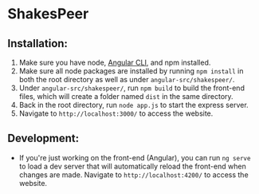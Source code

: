 # ShakesPeer

## Installation:
1. Make sure you have node, [Angular CLI](https://cli.angular.io/), and npm installed. 
2. Make sure all node packages are installed by running `npm install` in both the root directory 
as well as under `angular-src/shakespeer/`. 
3. Under `angular-src/shakespeer/`, run `npm build` to build the front-end files, which will create
a folder named `dist` in the same directory.
4. Back in the root directory, run `node app.js` to start the express server.
5. Navigate to `http://localhost:3000/` to access the website. 

## Development:
- If you're just working on the front-end (Angular), you can run `ng serve` to load a dev server 
that will automatically reload the front-end when changes are made. Navigate to 
`http://localhost:4200/` to access the website. 
